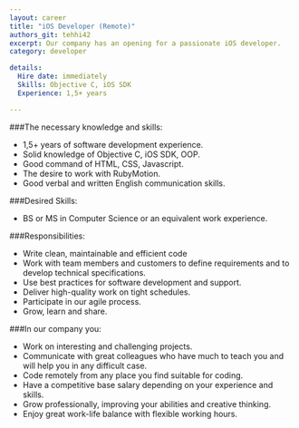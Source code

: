 ```yaml
---
layout: career
title: "iOS Developer (Remote)"
authors_git: tehhi42
excerpt: Our company has an opening for a passionate iOS developer. 
category: developer

details:
  Hire date: immediately
  Skills: Objective C, iOS SDK
  Experience: 1,5+ years

---
```



###The necessary knowledge and skills:

- 1,5+ years of software development experience.
- Solid knowledge of Objective C, iOS SDK, OOP.
- Good command of HTML, CSS, Javascript.
- The desire to work with RubyMotion.
- Good verbal and written English communication skills.



###Desired Skills:

- BS or MS in Computer Science or an equivalent work experience.

###Responsibilities:

- Write clean, maintainable and efficient code
- Work with team members and customers to define requirements and to develop  technical specifications.
- Use best practices for software development and support.
- Deliver high-quality work on tight schedules.
- Participate in our agile process.
- Grow, learn and share.



###In our company you:

- Work on interesting and challenging projects.
- Communicate with great colleagues who have much to teach you and will help you in any difficult case.
- Code remotely from any place you find suitable for coding.
- Have a competitive base salary depending on your experience and skills.
- Grow professionally, improving your abilities and creative thinking.
- Enjoy great work-life balance with flexible working hours.

